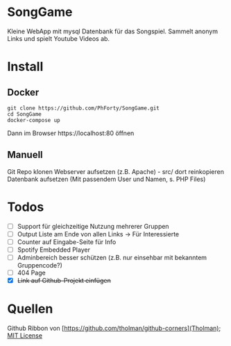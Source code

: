 # SongGame
Kleine WebApp mit mysql Datenbank für das Songspiel. Sammelt anonym Links und spielt Youtube Videos ab.

# Install
## Docker
```
git clone https://github.com/PhForty/SongGame.git
cd SongGame
docker-compose up
```
Dann im Browser https://localhost:80 öffnen

## Manuell
Git Repo klonen
Webserver aufsetzen (z.B. Apache) - src/ dort reinkopieren
Datenbank aufsetzen (Mit passendem User und Namen, s. PHP Files)

# Todos
* [ ] Support für gleichzeitige Nutzung mehrerer Gruppen
* [ ] Output Liste am Ende von allen Links -> Für Interessierte
* [ ] Counter auf Eingabe-Seite für Info
* [ ] Spotify Embedded Player
* [ ] Adminbereich besser schützen (z.B. nur einsehbar mit bekanntem Gruppencode?)
* [ ] 404 Page
* [x] ~~Link auf Github-Projekt einfügen~~

# Quellen
Github Ribbon von [https://github.com/tholman/github-corners](Tholman); [MIT License](https://github.com/tholman/github-corners/blob/master/license.md)
